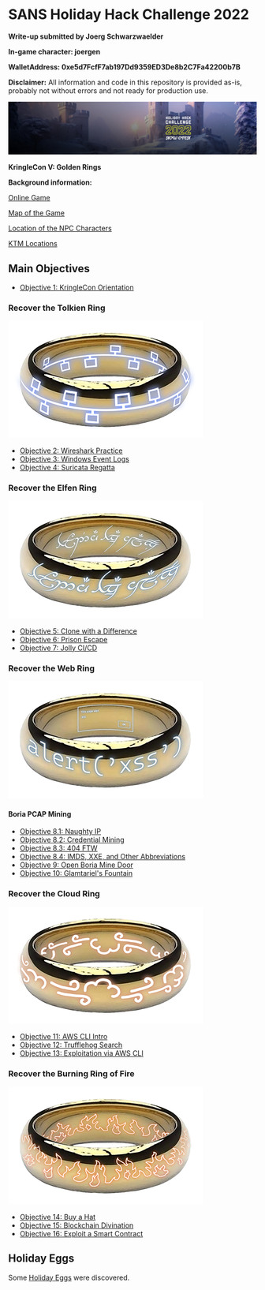 # SANS Holiday Hack Challenge 2022
**Write-up submitted by Joerg Schwarzwaelder**  

**In-game character: joergen** 

**WalletAddress: 0xe5d7FcfF7ab197Dd9359ED3De8b2C7Fa42200b7B**

**Disclaimer:** All information and code in this repository is provided as-is, probably not without errors and not ready for production use.

![HHC2022 Logo](https://github.com/joergschwarzwaelder/hhc2022/blob/main/images/hhc2022-logo.jpg) 

**KringleCon V: Golden Rings**

**Background information:**


[Online Game](https://2022.kringlecon.com/)

[Map of the Game](https://github.com/joergschwarzwaelder/hhc2022/blob/main/Map.md)

[Location of the NPC Characters](https://github.com/joergschwarzwaelder/hhc2022/blob/main/NPC%20Directory.md)

[KTM Locations](https://github.com/joergschwarzwaelder/hhc2022/blob/main/KTM%20Locations.md)

## Main Objectives

 - [Objective 1: KringleCon Orientation](https://github.com/joergschwarzwaelder/hhc2022/tree/main/Objective-1)
### Recover the Tolkien Ring
![The Tolkien Ring](https://github.com/joergschwarzwaelder/hhc2022/blob/main/images/tolkien_ring.png)
  - [Objective 2: Wireshark Practice](https://github.com/joergschwarzwaelder/hhc2022/tree/main/Objective-2)
 - [Objective 3: Windows Event Logs](https://github.com/joergschwarzwaelder/hhc2022/tree/main/Objective-3)
  - [Objective 4: Suricata Regatta](https://github.com/joergschwarzwaelder/hhc2022/tree/main/Objective-4)
### Recover the Elfen Ring
![The Tolkien Ring](https://github.com/joergschwarzwaelder/hhc2022/blob/main/images/elfen_ring.png)
  - [Objective 5: Clone with a Difference](https://github.com/joergschwarzwaelder/hhc2022/tree/main/Objective-5)
  - [Objective 6: Prison Escape](https://github.com/joergschwarzwaelder/hhc2022/tree/main/Objective-6)
  - [Objective 7: Jolly CI/CD](https://github.com/joergschwarzwaelder/hhc2022/tree/main/Objective-7)
### Recover the Web Ring 
 ![The Web Ring](https://github.com/joergschwarzwaelder/hhc2022/blob/main/images/web_ring.png)
#### Boria PCAP Mining
  - [Objective 8.1: Naughty IP](https://github.com/joergschwarzwaelder/hhc2022/tree/main/Objective-8#objective-naughty-ip)
  - [Objective 8.2: Credential Mining](https://github.com/joergschwarzwaelder/hhc2022/tree/main/Objective-8#objective-credential-mining)
  - [Objective 8.3: 404 FTW](https://github.com/joergschwarzwaelder/hhc2022/tree/main/Objective-8#objective-404-ftw)
  - [Objective 8.4: IMDS, XXE, and Other Abbreviations](https://github.com/joergschwarzwaelder/hhc2022/tree/main/Objective-8#objective-imds-xxe-and-other-abbreviations)
  - [Objective 9: Open Boria Mine Door](https://github.com/joergschwarzwaelder/hhc2022/tree/main/Objective-9)
  - [Objective 10: Glamtariel's Fountain](https://github.com/joergschwarzwaelder/hhc2022/tree/main/Objective-10)
### Recover the Cloud Ring
![The Cloud Ring](https://github.com/joergschwarzwaelder/hhc2022/blob/main/images/cloud_ring.png)
  - [Objective 11: AWS CLI Intro](https://github.com/joergschwarzwaelder/hhc2022/tree/main/Objective-11)
  - [Objective 12: Trufflehog Search](https://github.com/joergschwarzwaelder/hhc2022/tree/main/Objective-12)
  - [Objective 13: Exploitation via AWS CLI](https://github.com/joergschwarzwaelder/hhc2022/tree/main/Objective-13)
### Recover the Burning Ring of Fire
 ![The Burning Ring of Fire](https://github.com/joergschwarzwaelder/hhc2022/blob/main/images/brof.png)
  - [Objective 14: Buy a Hat](https://github.com/joergschwarzwaelder/hhc2022/tree/main/Objective-14)
  - [Objective 15: Blockchain Divination](https://github.com/joergschwarzwaelder/hhc2022/tree/main/Objective-15)
  - [Objective 16: Exploit a Smart Contract](https://github.com/joergschwarzwaelder/hhc2022/tree/main/Objective-16)

## Holiday Eggs
Some [Holiday Eggs](https://github.com/joergschwarzwaelder/hhc2022/blob/main/Holiday%20Eggs.md) were discovered.
